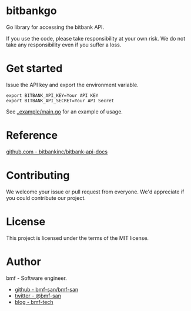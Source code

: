 # bitbankgo
Go library for accessing the bitbank API.

If you use the code, please take responsibility at your own risk. We do not take any responsibility even if you suffer a loss.

# Get started
Issue the API key and export the environment variable.

```
export BITBANK_API_KEY=Your API KEY
export BITBANK_API_SECRET=Your API Secret
```

See [_example/main.go](https://github.com/bmf-san/bitbankgo/blob/master/_example) for an example of usage.

# Reference
[github.com - bitbankinc/bitbank-api-docs](https://github.com/bitbankinc/bitbank-api-docs)

# Contributing
We welcome your issue or pull request from everyone.
We'd appreciate if you could contribute our project.

# License
This project is licensed under the terms of the MIT license.

# Author
bmf - Software engineer.

- [github - bmf-san/bmf-san](https://github.com/bmf-san/bmf-san)
- [twitter - @bmf-san](https://twitter.com/bmf_san)
- [blog - bmf-tech](http://bmf-tech.com/)
